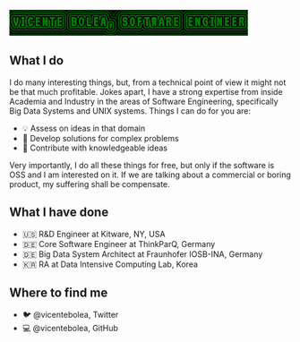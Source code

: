 ![](https://raw.githubusercontent.com/vicentebolea/vicentebolea/master/vicentebanner.png)

## What I do

I do many interesting things, but, from a technical point of view it might not be that much profitable. Jokes apart, I have a strong expertise from inside Academia and Industry in the areas of Software Engineering, specifically Big Data Systems and UNIX systems. Things I can do for you are:

- 💡 Assess on ideas in that domain
- 🤔 Develop solutions for complex problems
- 🙏 Contribute with knowledgeable ideas


Very importantly, I do all these things for free, but only if the software is OSS and I am interested on it. If we are talking about a commercial or boring product, my suffering shall be compensate.

## What I have done

- 🇺🇸 R&D Engineer at Kitware, NY, USA
- 🇩🇪 Core Software Engineer at ThinkParQ, Germany
- 🇩🇪 Big Data System Architect at Fraunhofer IOSB-INA, Germany
- 🇰🇷 RA at Data Intensive Computing Lab, Korea


## Where to find me

- 🐦 @vicentebolea, Twitter
- 💻 @vicentebolea, GitHub
